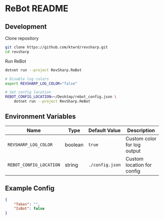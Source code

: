 # ReBot README

## Development
Clone repository
```bash
git clone https://github.com/ktwrd/revsharp.git
cd revsharp
```

Run ReBot
```bash
dotnet run --project RevSharp.ReBot

# Disable log colors
export REVSHARP_LOG_COLOR="false"

# Set config location
REBOT_CONFIG_LOCATION=~/Desktop/rebot_config.json \
    dotnet run --project RevSharp.ReBot
```

## Environment Variables
| Name | Type | Default Value | Description |
| ---- | ---- | ------------- | ----------- |
| `REVSHARP_LOG_COLOR` | boolean | `true` | Custom color for log output |
| `REBOT_CONFIG_LOCATION` | string | `./config.json` | Custom location for config |

## Example Config
```json
{
    "Token": "",
    "IsBot": false
}
```